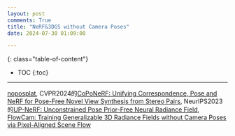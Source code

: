 ```yaml
---
layout: post
comments: True
title: "NeRF&3DGS without Camera Poses"
date: 2024-07-30 01:09:00

---
```


<!--more-->

{: class="table-of-content"}
* TOC
{:toc}

---

[noposplat](https://noposplat.github.io/), CVPR2024的[CoPoNeRF: Unifying Correspondence, Pose and NeRF for Pose-Free Novel View Synthesis from Stereo Pairs](https://cvlab-kaist.github.io/CoPoNeRF/), NeurIPS2023的[UP-NeRF: Unconstrained Pose Prior-Free Neural Radiance Field](https://github.com/mlvlab/UP-NeRF), [FlowCam: Training Generalizable 3D Radiance Fields without Camera Poses via Pixel-Aligned Scene Flow](https://cameronosmith.github.io/flowcam/)
